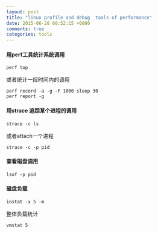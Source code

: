 ```yaml
---
layout: post
title: "linux profile and debug  tools of performance"
date: 2015-06-28 08:52:15 +0000
comments: true
categories: tools
---
```


#### 用perf工具统计系统调用


```
perf top

```

或者统计一段时间内的调用


```
perf record -a -g -F 1000 sleep 30
perf report -g

```

#### 用strace 追踪某个进程的调用


```
strace -c ls

```

或者attach一个进程


```
strace -c -p pid

```

#### 查看磁盘调用


```
lsof -p pid

```

#### 磁盘负载


```
iostat -x 5 -m

```

整体负载统计


```
vmstat 5 

```
